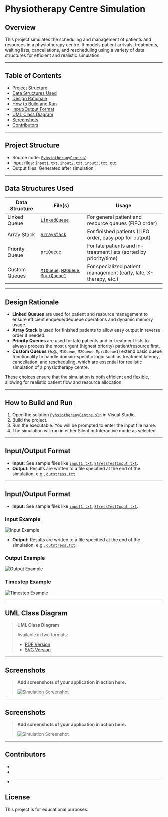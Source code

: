 # Physiotherapy Centre Simulation

## Overview

This project simulates the scheduling and management of patients and resources in a physiotherapy centre. It models patient arrivals, treatments, waiting lists, cancellations, and rescheduling using a variety of data structures for efficient and realistic simulation.

---

## Table of Contents

- [Project Structure](#project-structure)
- [Data Structures Used](#data-structures-used)
- [Design Rationale](#design-rationale)
- [How to Build and Run](#how-to-build-and-run)
- [Input/Output Format](#inputoutput-format)
- [UML Class Diagram](#uml-class-diagram)
- [Screenshots](#screenshots)
- [Contributors](#contributors)

---

## Project Structure

- Source code: [`PyhsiotherapyCentre/`](PyhsiotherapyCentre)
- Input files: `input1.txt`, `input2.txt`, `input3.txt`, etc.
- Output files: Generated after simulation

---

## Data Structures Used

| Data Structure | File(s)                                                                                                                                  | Usage                                                              |
| -------------- | ---------------------------------------------------------------------------------------------------------------------------------------- | ------------------------------------------------------------------ |
| Linked Queue   | [`LinkedQueue`](PyhsiotherapyCentre/LinkedQueue.h)                                                                                       | For general patient and resource queues (FIFO order)               |
| Array Stack    | [`ArrayStack`](PyhsiotherapyCentre/ArrayStack.h)                                                                                         | For finished patients (LIFO order, easy pop for output)            |
| Priority Queue | [`priQueue`](PyhsiotherapyCentre/priQueue.h)                                                                                             | For late patients and in-treatment lists (sorted by priority/time) |
| Custom Queues  | [`M1Queue`](PyhsiotherapyCentre/M1Queue.h), [`M2Queue`](PyhsiotherapyCentre/M2Queue.h), [`MpriQueue1`](PyhsiotherapyCentre/MpriQueue1.h) | For specialized patient management (early, late, X-therapy, etc.)  |

---

## Design Rationale

- **Linked Queues** are used for patient and resource management to ensure efficient enqueue/dequeue operations and dynamic memory usage.
- **Array Stack** is used for finished patients to allow easy output in reverse order if needed.
- **Priority Queues** are used for late patients and in-treatment lists to always process the most urgent (highest priority) patient/resource first.
- **Custom Queues** (e.g., `M1Queue`, `M2Queue`, `MpriQueue1`) extend basic queue functionality to handle domain-specific logic such as treatment latency, cancellation, and rescheduling, which are essential for realistic simulation of a physiotherapy centre.

These choices ensure that the simulation is both efficient and flexible, allowing for realistic patient flow and resource allocation.

---

## How to Build and Run

1. Open the solution [`PyhsiotherapyCentre.sln`](PyhsiotherapyCentre.sln) in Visual Studio.
2. Build the project.
3. Run the executable. You will be prompted to enter the input file name.
4. The simulation will run in either Silent or Interactive mode as selected.

---

## Input/Output Format

- **Input:** See sample files like [`input1.txt`](input1.txt), [`StressTestInput.txt`](StressTestInput.txt).
- **Output:** Results are written to a file specified at the end of the simulation, e.g., [`outstress.txt`](PyhsiotherapyCentre/outstress.txt).

---

## Input/Output Format

- **Input:** See sample files like [`input1.txt`](input1.txt), [`StressTestInput.txt`](StressTestInput.txt).

### Input Example

![Input Example](PyhsiotherapyCentre/assets/Input%20File.png)

- **Output:** Results are written to a file specified at the end of the simulation, e.g., [`outstress.txt`](PyhsiotherapyCentre/outstress.txt).

### Output Example

![Output Example](PyhsiotherapyCentre/assets/Output%20File.png)

### Timestep Example

![Timestep Example](PyhsiotherapyCentre/assets/Time%20Step.png)

---

## UML Class Diagram

> **UML Class Diagram**
>
> Available in two formats:
>
> - [PDF Version](PyhsiotherapyCentre/assets/UML.pdf)
> - [SVG Version](PyhsiotherapyCentre/assets/UML.svg)

---

## Screenshots

> **Add screenshots of your application in action here.**
>
> ![Simulation Screenshot](PyhsiotherapyCentre/assets/Simulation.png)

---

## Screenshots

> **Add screenshots of your application in action here.**
>
> ![Simulation Screenshot](docs/simulation-screenshot.png)

---

## Contributors

-
-
- ***

## License

This project is for educational purposes.
